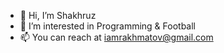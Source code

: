 - 👋 Hi, I’m Shakhruz
- 👀 I’m interested in Programming & Football 
- 📫 You can reach at iamrakhmatov@gmail.com

<!---
iamrakhmatov/iamrakhmatov is a ✨ special ✨ repository because its `README.md` (this file) appears on your GitHub profile.
You can click the Preview link to take a look at your changes.
--->
